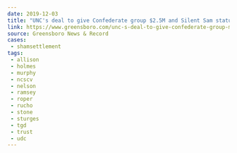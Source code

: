 ```yaml
---
date: 2019-12-03
title: "UNC's deal to give Confederate group $2.5M and Silent Sam statue came before lawsuit"
link: https://www.greensboro.com/unc-s-deal-to-give-confederate-group-m-and-silent/article_9af82be3-1cde-539b-85d8-8308f49cd4a3.html
source: Greensboro News & Record
cases:
 - shamsettlement
tags:
 - allison
 - holmes
 - murphy
 - ncscv
 - nelson
 - ramsey
 - roper
 - rucho
 - stone
 - sturges
 - tgd
 - trust
 - udc
---
```

